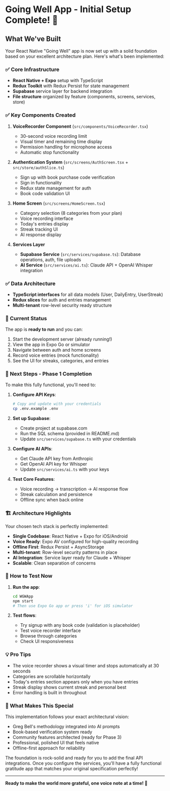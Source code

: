 # Going Well App - Initial Setup Complete! 🎉

## What We've Built

Your React Native "Going Well" app is now set up with a solid foundation based on your excellent architecture plan. Here's what's been implemented:

### ✅ Core Infrastructure

- **React Native + Expo** setup with TypeScript
- **Redux Toolkit** with Redux Persist for state management
- **Supabase** service layer for backend integration
- **File structure** organized by feature (components, screens, services, store)

### ✅ Key Components Created

1. **VoiceRecorder Component** (`src/components/VoiceRecorder.tsx`)

   - 30-second voice recording limit
   - Visual timer and remaining time display
   - Permission handling for microphone access
   - Automatic stop functionality

2. **Authentication System** (`src/screens/AuthScreen.tsx` + `src/store/authSlice.ts`)

   - Sign up with book purchase code verification
   - Sign in functionality
   - Redux state management for auth
   - Book code validation UI

3. **Home Screen** (`src/screens/HomeScreen.tsx`)

   - Category selection (8 categories from your plan)
   - Voice recording interface
   - Today's entries display
   - Streak tracking UI
   - AI response display

4. **Services Layer**
   - **Supabase Service** (`src/services/supabase.ts`): Database operations, auth, file uploads
   - **AI Service** (`src/services/ai.ts`): Claude API + OpenAI Whisper integration

### ✅ Data Architecture

- **TypeScript interfaces** for all data models (User, DailyEntry, UserStreak)
- **Redux slices** for auth and entries management
- **Multi-tenant** row-level security ready structure

### 🚀 Current Status

The app is **ready to run** and you can:

1. Start the development server (already running!)
2. View the app in Expo Go or simulator
3. Navigate between auth and home screens
4. Record voice entries (mock functionality)
5. See the UI for streaks, categories, and entries

### 🔧 Next Steps - Phase 1 Completion

To make this fully functional, you'll need to:

1. **Configure API Keys**:

   ```bash
   # Copy and update with your credentials
   cp .env.example .env
   ```

2. **Set up Supabase**:

   - Create project at supabase.com
   - Run the SQL schema (provided in README.md)
   - Update `src/services/supabase.ts` with your credentials

3. **Configure AI APIs**:

   - Get Claude API key from Anthropic
   - Get OpenAI API key for Whisper
   - Update `src/services/ai.ts` with your keys

4. **Test Core Features**:
   - Voice recording → transcription → AI response flow
   - Streak calculation and persistence
   - Offline sync when back online

### 🏗️ Architecture Highlights

Your chosen tech stack is perfectly implemented:

- **Single Codebase**: React Native + Expo for iOS/Android
- **Voice Ready**: Expo AV configured for high-quality recording
- **Offline First**: Redux Persist + AsyncStorage
- **Multi-tenant**: Row-level security patterns in place
- **AI Integration**: Service layer ready for Claude + Whisper
- **Scalable**: Clean separation of concerns

### 📱 How to Test Now

1. **Run the app**:

   ```bash
   cd WGWApp
   npm start
   # Then use Expo Go app or press 'i' for iOS simulator
   ```

2. **Test flows**:
   - Try signup with any book code (validation is placeholder)
   - Test voice recorder interface
   - Browse through categories
   - Check UI responsiveness

### 💡 Pro Tips

- The voice recorder shows a visual timer and stops automatically at 30 seconds
- Categories are scrollable horizontally
- Today's entries section appears only when you have entries
- Streak display shows current streak and personal best
- Error handling is built in throughout

### 🎯 What Makes This Special

This implementation follows your exact architectural vision:

- Greg Bell's methodology integrated into AI prompts
- Book-based verification system ready
- Community features architected (ready for Phase 3)
- Professional, polished UI that feels native
- Offline-first approach for reliability

The foundation is rock-solid and ready for you to add the final API integrations. Once you configure the services, you'll have a fully functional gratitude app that matches your original specification perfectly!

---

**Ready to make the world more grateful, one voice note at a time! 🙏**
